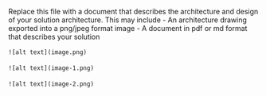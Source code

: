 Replace this file with a document that describes the architecture and design of your solution architecture. This may include
    - An architecture drawing exported into a png/jpeg format image
    - A document in pdf or md format that describes your solution

    ![alt text](image.png)

    ![alt text](image-1.png)
  
    ![alt text](image-2.png)